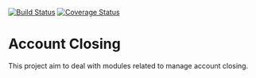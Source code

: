 [![Build Status](https://travis-ci.org/OCA/account-closing.svg?branch=12.0)](https://travis-ci.org/OCA/account-closing)
[![Coverage Status](https://img.shields.io/coveralls/OCA/account-closing.svg)](https://coveralls.io/r/OCA/account-closing?branch=12.0)

Account Closing
===============

This project aim to deal with modules related to manage account closing.


